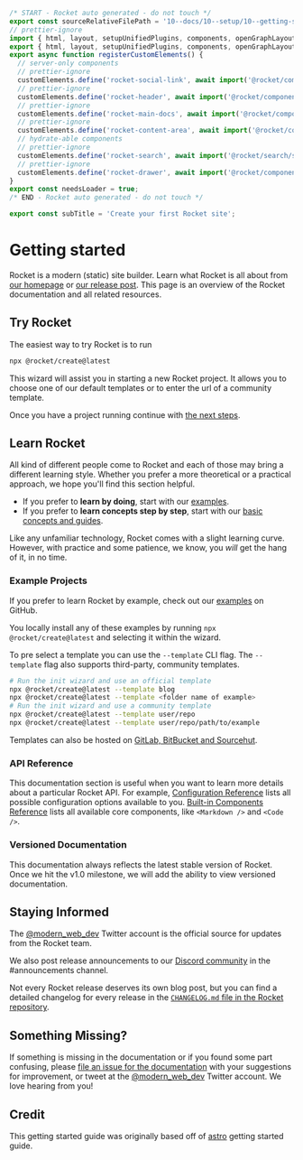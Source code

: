 ```js server
/* START - Rocket auto generated - do not touch */
export const sourceRelativeFilePath = '10--docs/10--setup/10--getting-started.rocket.md';
// prettier-ignore
import { html, layout, setupUnifiedPlugins, components, openGraphLayout } from '../../recursive.data.js';
export { html, layout, setupUnifiedPlugins, components, openGraphLayout };
export async function registerCustomElements() {
  // server-only components
  // prettier-ignore
  customElements.define('rocket-social-link', await import('@rocket/components/social-link.js').then(m => m.RocketSocialLink));
  // prettier-ignore
  customElements.define('rocket-header', await import('@rocket/components/header.js').then(m => m.RocketHeader));
  // prettier-ignore
  customElements.define('rocket-main-docs', await import('@rocket/components/main-docs.js').then(m => m.RocketMainDocs));
  // prettier-ignore
  customElements.define('rocket-content-area', await import('@rocket/components/content-area.js').then(m => m.RocketContentArea));
  // hydrate-able components
  // prettier-ignore
  customElements.define('rocket-search', await import('@rocket/search/search.js').then(m => m.RocketSearch));
  // prettier-ignore
  customElements.define('rocket-drawer', await import('@rocket/components/drawer.js').then(m => m.RocketDrawer));
}
export const needsLoader = true;
/* END - Rocket auto generated - do not touch */

export const subTitle = 'Create your first Rocket site';
```

# Getting started

Rocket is a modern (static) site builder. Learn what Rocket is all about from [our homepage](https://rocket.modern-web.dev/) or [our release post](https://rocket.modern-web.dev/blog/introducing-rocket). This page is an overview of the Rocket documentation and all related resources.

## Try Rocket

The easiest way to try Rocket is to run

```bash
npx @rocket/create@latest
```

This wizard will assist you in starting a new Rocket project.
It allows you to choose one of our default templates or to enter the url of a community template.

Once you have a project running continue with [the next steps](./20--adding-pages.rocket.md).

## Learn Rocket

All kind of different people come to Rocket and each of those may bring a different learning style. Whether you prefer a more theoretical or a practical approach, we hope you'll find this section helpful.

- If you prefer to **learn by doing**, start with our [examples](#example-projects).
- If you prefer to **learn concepts step by step**, start with our [basic concepts and guides](../20--basics/10--project-structure.rocket.md).

Like any unfamiliar technology, Rocket comes with a slight learning curve. However, with practice and some patience, we know, you _will_ get the hang of it, in no time.

### Example Projects

If you prefer to learn Rocket by example, check out our [examples](https://github.com/modernweb-dev/rocket/tree/next/examples) on GitHub.

You locally install any of these examples by running `npx @rocket/create@latest` and selecting it within the wizard.

To pre select a template you can use the `--template` CLI flag. The `--template` flag also supports third-party, community templates.

```bash
# Run the init wizard and use an official template
npx @rocket/create@latest --template blog
npx @rocket/create@latest --template <folder name of example>
# Run the init wizard and use a community template
npx @rocket/create@latest --template user/repo
npx @rocket/create@latest --template user/repo/path/to/example
```

Templates can also be hosted on [GitLab, BitBucket and Sourcehut](https://github.com/Rich-Harris/degit#basics).

### API Reference

This documentation section is useful when you want to learn more details about a particular Rocket API. For example, [Configuration Reference](../20--basics/95--configuration.rocket.md) lists all possible configuration options available to you. [Built-in Components Reference](../20--basics/40--components.rocket.md) lists all available core components, like `<Markdown />` and `<Code />`.

### Versioned Documentation

This documentation always reflects the latest stable version of Rocket. Once we hit the v1.0 milestone, we will add the ability to view versioned documentation.

## Staying Informed

The [@modern_web_dev](https://twitter.com/modern_web_dev) Twitter account is the official source for updates from the Rocket team.

We also post release announcements to our [Discord community](https://rocket.modern-web.dev/chat) in the #announcements channel.

Not every Rocket release deserves its own blog post, but you can find a detailed changelog for every release in the [`CHANGELOG.md` file in the Rocket repository](https://github.com/modernweb-dev/rocket/blob/main/packages/engine/CHANGELOG.md).

## Something Missing?

If something is missing in the documentation or if you found some part confusing, please [file an issue for the documentation](https://github.com/modernweb-dev/rocket/issues/new) with your suggestions for improvement, or tweet at the [@modern_web_dev](https://twitter.com/modern_web_dev) Twitter account. We love hearing from you!

## Credit

This getting started guide was originally based off of [astro](https://astro.build/) getting started guide.
